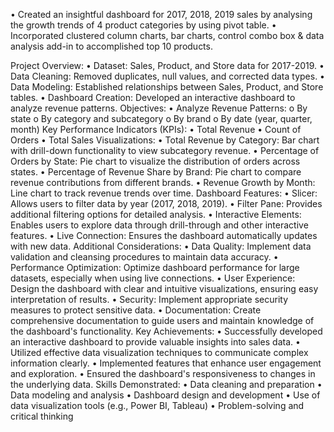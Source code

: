 •	Created an insightful dashboard for 2017, 2018, 2019 sales by analysing the growth trends of 4 product categories by using pivot table.
•	Incorporated clustered column charts, bar charts, control combo box & data analysis add-in to accomplished top 10 products.

Project Overview:
•	Dataset: Sales, Product, and Store data for 2017-2019.
•	Data Cleaning: Removed duplicates, null values, and corrected data types.
•	Data Modeling: Established relationships between Sales, Product, and Store tables.
•	Dashboard Creation: Developed an interactive dashboard to analyze revenue patterns.
Objectives:
•	Analyze Revenue Patterns:
o	By state
o	By category and subcategory
o	By brand
o	By date (year, quarter, month)
Key Performance Indicators (KPIs):
•	Total Revenue
•	Count of Orders
•	Total Sales
Visualizations:
•	Total Revenue by Category: Bar chart with drill-down functionality to view subcategory revenue.
•	Percentage of Orders by State: Pie chart to visualize the distribution of orders across states.
•	Percentage of Revenue Share by Brand: Pie chart to compare revenue contributions from different brands.
•	Revenue Growth by Month: Line chart to track revenue trends over time.
Dashboard Features:
•	Slicer: Allows users to filter data by year (2017, 2018, 2019).
•	Filter Pane: Provides additional filtering options for detailed analysis.
•	Interactive Elements: Enables users to explore data through drill-through and other interactive features.
•	Live Connection: Ensures the dashboard automatically updates with new data.
Additional Considerations:
•	Data Quality: Implement data validation and cleansing procedures to maintain data accuracy.
•	Performance Optimization: Optimize dashboard performance for large datasets, especially when using live connections.
•	User Experience: Design the dashboard with clear and intuitive visualizations, ensuring easy interpretation of results.
•	Security: Implement appropriate security measures to protect sensitive data.
•	Documentation: Create comprehensive documentation to guide users and maintain knowledge of the dashboard's functionality.
Key Achievements:
•	Successfully developed an interactive dashboard to provide valuable insights into sales data.
•	Utilized effective data visualization techniques to communicate complex information clearly.
•	Implemented features that enhance user engagement and exploration.
•	Ensured the dashboard's responsiveness to changes in the underlying data.
Skills Demonstrated:
•	Data cleaning and preparation
•	Data modeling and analysis
•	Dashboard design and development
•	Use of data visualization tools (e.g., Power BI, Tableau)
•	Problem-solving and critical thinking

